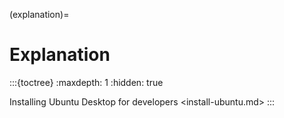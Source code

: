 (explanation)=
# Explanation

:::{toctree}
:maxdepth: 1
:hidden: true

Installing Ubuntu Desktop for developers <install-ubuntu.md>
:::
